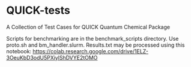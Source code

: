 # QUICK-tests
A Collection of Test Cases for QUICK Quantum Chemical Package

Scripts for benchmarking are in the benchmark_scripts directory. Use proto.sh and bm_handler.slurm. 
Results.txt may be processed using this notebook: https://colab.research.google.com/drive/1ELZ-3OeuKbD3odU5PXiylShDVYE2tOMO 
